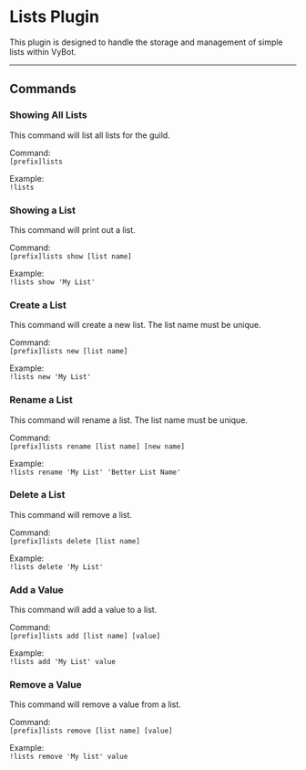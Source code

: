 # Lists Plugin

This plugin is designed to handle the storage and management of simple lists within VyBot.

----------

## Commands

### Showing All Lists

This command will list all lists for the guild.

Command:  
```[prefix]lists```

Example:  
```!lists```

### Showing a List

This command will print out a list.

Command:  
```[prefix]lists show [list name]```

Example:  
```!lists show 'My List'```

### Create a List

This command will create a new list. The list name must be unique.

Command:  
```[prefix]lists new [list name]```

Example:  
```!lists new 'My List'```

### Rename a List

This command will rename a list. The list name must be unique.

Command:  
```[prefix]lists rename [list name] [new name]```

Example:  
```!lists rename 'My List' 'Better List Name'```

### Delete a List

This command will remove a list.

Command:  
```[prefix]lists delete [list name]```

Example:  
```!lists delete 'My List'```

### Add a Value

This command will add a value to a list.

Command:  
```[prefix]lists add [list name] [value]```

Example:  
```!lists add 'My List' value```

### Remove a Value

This command will remove a value from a list.

Command:  
```[prefix]lists remove [list name] [value]```

Example:  
```!lists remove 'My list' value```